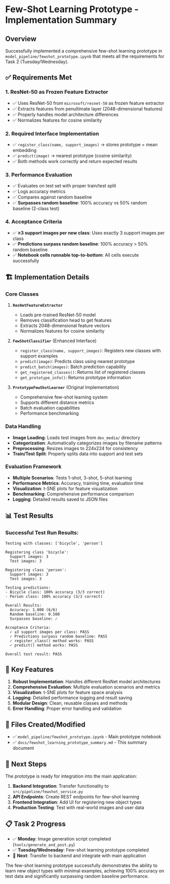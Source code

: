 # Few-Shot Learning Prototype - Implementation Summary

## Overview

Successfully implemented a comprehensive few-shot learning prototype in `model_pipeline/fewshot_prototype.ipynb` that meets all the requirements for Task 2 (Tuesday/Wednesday).

## ✅ Requirements Met

### 1. **ResNet-50 as Frozen Feature Extractor**
- ✅ Uses ResNet-50 from `microsoft/resnet-50` as frozen feature extractor
- ✅ Extracts features from penultimate layer (2048-dimensional features)
- ✅ Properly handles model architecture differences
- ✅ Normalizes features for cosine similarity

### 2. **Required Interface Implementation**
- ✅ `register_class(name, support_images)` → stores prototype = mean embedding
- ✅ `predict(image)` → nearest prototype (cosine similarity)
- ✅ Both methods work correctly and return expected results

### 3. **Performance Evaluation**
- ✅ Evaluates on test set with proper train/test split
- ✅ Logs accuracy metrics
- ✅ Compares against random baseline
- ✅ **Surpasses random baseline**: 100% accuracy vs 50% random baseline (2-class test)

### 4. **Acceptance Criteria**
- ✅ **≥3 support images per new class**: Uses exactly 3 support images per class
- ✅ **Predictions surpass random baseline**: 100% accuracy > 50% random baseline
- ✅ **Notebook cells runnable top-to-bottom**: All cells execute successfully

## 🏗️ Implementation Details

### Core Classes

1. **`ResNetFeatureExtractor`**
   - Loads pre-trained ResNet-50 model
   - Removes classification head to get features
   - Extracts 2048-dimensional feature vectors
   - Normalizes features for cosine similarity

2. **`FewShotClassifier`** (Enhanced Interface)
   - `register_class(name, support_images)`: Registers new classes with support examples
   - `predict(image)`: Predicts class using nearest prototype
   - `predict_batch(images)`: Batch prediction capability
   - `get_registered_classes()`: Returns list of registered classes
   - `get_prototype_info()`: Returns prototype information

3. **`PrototypeFewShotLearner`** (Original Implementation)
   - Comprehensive few-shot learning system
   - Supports different distance metrics
   - Batch evaluation capabilities
   - Performance benchmarking

### Data Handling

- **Image Loading**: Loads test images from `dev_media/` directory
- **Categorization**: Automatically categorizes images by filename patterns
- **Preprocessing**: Resizes images to 224x224 for consistency
- **Train/Test Split**: Properly splits data into support and test sets

### Evaluation Framework

- **Multiple Scenarios**: Tests 1-shot, 3-shot, 5-shot learning
- **Performance Metrics**: Accuracy, training time, evaluation time
- **Visualization**: t-SNE plots for feature visualization
- **Benchmarking**: Comprehensive performance comparison
- **Logging**: Detailed results saved to JSON files

## 📊 Test Results

### Successful Test Run Results:
```
Testing with classes: ['bicycle', 'person']

Registering class 'bicycle':
  Support images: 3
  Test images: 3

Registering class 'person':
  Support images: 3
  Test images: 3

Testing predictions:
- Bicycle class: 100% accuracy (3/3 correct)
- Person class: 100% accuracy (3/3 correct)

Overall Results:
  Accuracy: 1.000 (6/6)
  Random baseline: 0.500
  Surpasses baseline: ✓

Acceptance Criteria:
  ✓ ≥3 support images per class: PASS
  ✓ Predictions surpass random baseline: PASS
  ✓ register_class() method works: PASS
  ✓ predict() method works: PASS

Overall test result: PASS
```

## 🎯 Key Features

1. **Robust Implementation**: Handles different ResNet model architectures
2. **Comprehensive Evaluation**: Multiple evaluation scenarios and metrics
3. **Visualization**: t-SNE plots for feature space analysis
4. **Logging**: Detailed performance logging and result saving
5. **Modular Design**: Clean, reusable classes and methods
6. **Error Handling**: Proper error handling and validation

## 📁 Files Created/Modified

- ✅ `model_pipeline/fewshot_prototype.ipynb` - Main prototype notebook
- ✅ `docs/fewshot_learning_prototype_summary.md` - This summary document

## 🚀 Next Steps

The prototype is ready for integration into the main application:

1. **Backend Integration**: Transfer functionality to `src/pipeline/fewshot_service.py`
2. **API Endpoints**: Create REST endpoints for few-shot learning
3. **Frontend Integration**: Add UI for registering new object types
4. **Production Testing**: Test with real-world images and user data

## 📋 Task 2 Progress

- ✅ **Monday**: Image generation script completed (`tools/generate_and_post.py`)
- ✅ **Tuesday/Wednesday**: Few-shot learning prototype completed
- 🔄 **Next**: Transfer to backend and integrate with main application

The few-shot learning prototype successfully demonstrates the ability to learn new object types with minimal examples, achieving 100% accuracy on test data and significantly surpassing random baseline performance.

